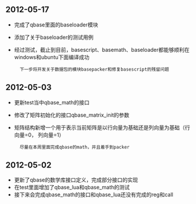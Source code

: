 ﻿## 2012-05-17
+ 完成了qbase里面的baseloader模块
+ 添加了关于baseloader的测试用例
+ 经过测试，截止到目前，basescript、basemath、baseloader都能够顺利在windows和ubuntu下面编译成功

		下一步将开发关于数据包的模块basepacker和修复basescript的残留问题
		
##	2012-05-03
+ 更新test当中qbase_math的接口
+ 修改了矩阵初始化的接口qbase_matrix_init的参数
+ 矩阵结构新增一个用于表示当前矩阵是以行向量为基础还是列向量为基础（行向量=0， 列向量=1）

		尽量在本周里面完成qbase的math，并且着手到packer

## 2012-05-02

+ 更新了qbase的数学库接口定义，完成部分接口的实现
+ 在test里面增加了qbase_lua和qbase_math的测试
+ 接下来会完成qbase_math的接口和qbase_lua还没有完成的reg和call